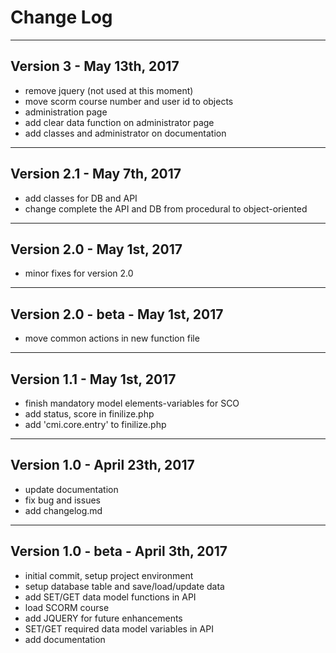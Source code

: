 # Change Log

-----------------------------------------------------------------------------------------
Version 3 - May 13th, 2017
-----------------------------------------------------------------------------------------

- remove jquery (not used at this moment)
- move scorm course number and user id to objects
- administration page
- add clear data function on administrator page
- add classes and administrator on documentation

-----------------------------------------------------------------------------------------
Version 2.1 - May 7th, 2017
-----------------------------------------------------------------------------------------

- add classes for DB and API
- change complete the API and DB from procedural to object-oriented

-----------------------------------------------------------------------------------------
Version 2.0 - May 1st, 2017
-----------------------------------------------------------------------------------------

- minor fixes for version 2.0

-----------------------------------------------------------------------------------------
Version 2.0 - beta - May 1st, 2017
-----------------------------------------------------------------------------------------

- move common actions in new function file

-----------------------------------------------------------------------------------------
Version 1.1 - May 1st, 2017
-----------------------------------------------------------------------------------------

- finish mandatory model elements-variables for SCO
- add status, score in finilize.php
- add 'cmi.core.entry' to finilize.php

-----------------------------------------------------------------------------------------
Version 1.0 - April 23th, 2017
-----------------------------------------------------------------------------------------

- update documentation
- fix bug and issues
- add changelog.md

-----------------------------------------------------------------------------------------
Version 1.0 - beta - April 3th, 2017
-----------------------------------------------------------------------------------------

- initial commit, setup project environment
- setup database table and save/load/update data
- add SET/GET data model functions in API
- load SCORM course
- add JQUERY for future enhancements 
- SET/GET required data model variables in API
- add documentation
